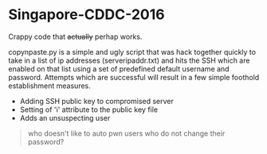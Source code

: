 # Singapore-CDDC-2016
Crappy code that ~~actually~~ perhap works.

copynpaste.py is a simple and ugly script that was hack together quickly to take in a list of ip addresses (serveripaddr.txt) and hits the SSH which are enabled on that list using a set of predefined default username and password. Attempts which are successful will result in a few simple foothold establishment measures.

 * Adding SSH public key to compromised server
 * Setting of 'i' attribute to the public key file
 * Adds an unsuspecting user

> who doesn't like to auto pwn users who do not change their password?
